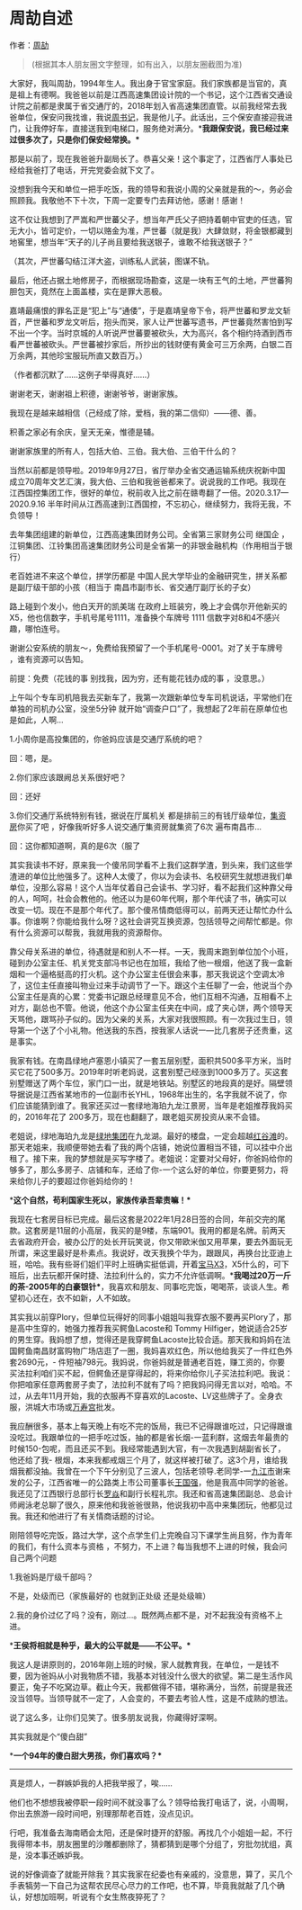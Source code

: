 # 周劼自述

作者：[周劼](https://www.zhihu.com/search?q=周劼&search_source=Entity&hybrid_search_source=Entity&hybrid_search_extra={"sourceType"%3A"answer"%2C"sourceId"%3A2596515748})

> (根据其本人朋友圈文字整理，如有出入，以朋友圈截图为准)

大家好，我叫周劼，1994年生人。我出身于官宝家庭。我们家族都是当官的，真是祖上有德啊。我爸爸以前是江西高速集团设计院的一个书记，这个江西省交通设计院之前都是隶属于省交通厅的，2018年划入省高速集团直管。以前我经常去我爸单位，保安问我找谁，我说[周书记](https://www.zhihu.com/search?q=周书记&search_source=Entity&hybrid_search_source=Entity&hybrid_search_extra={"sourceType"%3A"answer"%2C"sourceId"%3A2596515748})，我是他儿子。此话出，三个保安直接迎我进门，让我停好车，直接送我到电梯口，服务绝对满分。***我跟保安说，我已经过来过很多次了，只是你们保安经常换。\***



那是以前了，现在我爸爸升副局长了。恭喜父亲！这个事定了，江西省厅人事处已经给我爸打了电话，开完党委会就下文了。

没想到我今天和单位一把手吃饭，我的领导和我说小周的父亲就是我的～，务必会照顾我。我敬他不下十次，下周一定要专门去拜访他，感谢！感谢！

这不仅让我想到了严嵩和严世蕃父子，想当年严氏父子把持着朝中官吏的任选，官无大小，皆可定价，一切以赂金为准，严世蕃（就是我）大肆敛财，将金银都藏到地窖里，想当年“天子的儿子尚且要给我送银子，谁敢不给我送银子？”

（其次，严世蕃勾结江洋大盗，训练私人武装，图谋不轨。

最后，他还占据土地修房子，而根据现场勘查，这是一块有王气的土地，严世蕃狗胆包天，竟然在上面盖楼，实在是罪大恶极。

嘉靖最痛恨的罪名正是“犯上”与“通倭”，于是嘉靖皇帝下令，将严世蕃和罗龙文斩首，严世蕃和罗龙文听后，抱头而哭，家人让严世蕃写遗书，严世蕃竟然害怕到写不出一个字。当时京城的人听说严世蕃要被砍头，大为高兴，各个相约持酒到西市看严世蕃被砍头。严世蕃被抄家后，所抄出的钱财便有黄金可三万余两，白银二百万余两，其他珍宝服玩所直又数百万。）

（作者都沉默了……这例子举得真好……）

谢谢老天，谢谢祖上积德，谢谢爷爷，谢谢家族。

我现在是越来越相信（己经成了除，爱档，我的第二信仰）——德、善。

积善之家必有余庆，皇天无亲，惟德是辅。

谢谢家族里的所有人，包括大伯、三伯。我大伯、三伯干什么的？

当然以前都是领导啦。2019年9月27日，省厅举办全省交通运输系统庆祝新中国成立70周年文艺汇演，我大伯、三伯和我爸爸都来了。说说我的工作吧。我现在江西国控集团工作，很好的单位，税前收入比之前在赣粤翻了一倍。2020.3.17—2020.9.16 半年时间从江西高速到江西国控，不忘初心，继续努力，我将无我，不负领导！

去年集团组建的新单位，江西高速集团财务公司。全省第三家财务公司 继国企 ，江铜集团、江铃集团高速集团财务公司是全省第一的非银金融机构（作用相当于银行）

老百姓进不来这个单位，拼学历都是 中国人民大学毕业的金融研究生，拼关系都是副厅级干部的小孩（相当于 南昌市副市长、省交通厅副厅长的子女）

路上碰到个发小，他白天开的凯美瑞 在政府上班装穷，晚上才会偶尔开他新买的X5，他也信数字，手机号尾号1111，准备换个车牌号 1111 信数字对8和4不感兴趣，哪怕连号。

谢谢公安系统的朋友～，免费给我预留了一个手机尾号-0001。对了关于车牌号 ，谁有资源可以告知。

前提：免费（花钱的事 别找我，因为穷，还有能花钱办成的事 ，没意思。）

上午叫个专车司机陪我去买新车了，我第一次跟新单位专车司机说话，平常他们在单独的司机办公室，没坐5分钟 就开始“调查户口”了，我想起了2年前在原单位也是如此，人啊…

1.小周你是高投集团的，你爸妈应该是交通厅系统的吧？

回：嗯，是。

2.你们家应该跟阙总关系很好吧？

回：还好

3.你们交通厅系统特别有钱，据说在厅属机关 都是排前三的有钱厅级单位，[集资房](https://www.zhihu.com/search?q=集资房&search_source=Entity&hybrid_search_source=Entity&hybrid_search_extra={"sourceType"%3A"answer"%2C"sourceId"%3A2596515748})你买了吧 ，好像我听好多人说交通厅集资房就集资了6次 遍布南昌市…

回：这你都知道啊，真的是6次（服了

其实我读书不好，原来我一个傻吊同学看不上我们这群学渣，到头来，我们这些学渣进的单位比他强多了。这种人太傻了，你以为会读书、名校研究生就想进我们单单位，没那么容易！这个人当年仗着自己会读书、学习好，看不起我们这种靠父母的人，呵呵，社会会教他的。他还以为是60年代啊，那个年代读了书，确实可以改变一切。现在不是那个年代了。那个傻吊情商低得可以，前两天还让帮忙办什么事。你谁啊？你能给我什么呀？这社会讲究互换资源，包括领导之间帮忙都是。你有什么资源可以帮我，我就用我的资源帮你。

靠父母关系进的单位，待遇就是和别人不一样。一天，我周末跑到单位加个小班，碰到办公室主任、机关党支部冯书记也在加班，我给了他一根烟，他送了我一盒新烟和一个逼格挺高的打火机。这个办公室主任很会来事，那天我说这个空调太冷了，这位主任直接叫物业过来手动调节了一下。跟这个主任聊了一会，他说当个办公室主任是真的心累：党委书记跟总经理意见不合，他们互相不沟通，互相看不上对方，副总也不管。他说，他这个办公室主任夹在中间，成了夹心饼，两个领导天天骂他，跟骂孙子似的。因为父亲的关系，大家对我很照顾。有一次我过生日，领导第一个送了个小礼物。他送我的东西，按我家人话说一—比几套房子还贵重，这是事实。

我家有钱。在南昌绿地卢塞恩小镇买了一套五层别墅，面积共500多平方米，当时买它花了500多万。2019年时听老妈说，这套别墅己经涨到1000多万了。买这套别墅赠送了两个车位，家门口一出，就是地铁站。别墅区的地段真的是好。隔壁领导据说是江西省某地市的一位副市长YHL，1968年出生的，名字我就不说了，你们应该能猜到谁了。我家还买过一套绿地海珀九龙江景房，当年是老姐推荐我妈买的，2016年花了 200多万，现在也翻翻了，跟老姐买房投资从来不会错。

老姐说，绿地海珀九龙是[绿地集团](https://www.zhihu.com/search?q=绿地集团&search_source=Entity&hybrid_search_source=Entity&hybrid_search_extra={"sourceType"%3A"answer"%2C"sourceId"%3A2596515748})在九龙湖。最好的楼盘，一定会超越[红谷滩](https://www.zhihu.com/search?q=红谷滩&search_source=Entity&hybrid_search_source=Entity&hybrid_search_extra={"sourceType"%3A"answer"%2C"sourceId"%3A2596515748})的。那天老姐来，我顺便带她去看了我的两个店铺，她说位置相当不错，可以挂中介出租了。接下来，我的梦想就是买写字楼了。老姐说：定要对父母好，你爸妈给你的够多了，那么多房子、店铺和车，还给了你-一个这么好的单位，你要更努力，将来给你儿子的要超过你爸妈给你的！

***这个自然，苟利国家生死以，家族传承吾辈责嘛！\***



我现在七套房目标已完成。最后这套是2022年1月28日签的合同，年前交完的尾款。这套房是11层的小高层，我买的是9楼，东端901。我用的都是名牌。前两天去省政府开会，被办公厅的处长开玩笑说，你又带欧米伽又用苹果，要去外面玩无所谓，来这里最好是朴素点。我说好，改天我换个华为，跟跟风，再换台比亚迪上班，哈哈。我有些哥们姐们平时上班确实挺低调，开着[宝马X3](https://www.zhihu.com/search?q=宝马X3&search_source=Entity&hybrid_search_source=Entity&hybrid_search_extra={"sourceType"%3A"answer"%2C"sourceId"%3A2596515748})，X5什么的，可下班后，出去玩都开保时捷、法拉利什么的，实力不允许低调啊。***我喝过20万一斤的茶-2005年的白豪银针\***，我喜欢和朋友、同事吃完饭，喝喝茶，谈谈人生。希望初心还在，衣不如新，人不如故。



其实我以前穿Plory，但单位玩得好的同事小姐姐叫我穿衣服不要再买Plory了，那是高中生穿的，她强力推荐我买鳄鱼Lacoste和 Tommy Hilfiger，她说适合25岁的男生穿。我妈想了想，觉得还是我穿鳄鱼Lacoste比较合适。那天我和妈妈在法国鳄鱼南昌财富购物广场店逛了一圈，我妈喜欢红色，所以他给我买了一件红色外套2690元，- 件短袖798元。我妈说，你爸妈就是普通老百姓，赚工资的，你要买法拉利咱们买不起，但鳄鱼还是穿得起的，将来你给你儿子买法拉利吧。我说：你把咱家任意两套房子卖了，法拉利不就有了吗？把我妈问得无言以对，哈哈。不过，从去年11月开始，我的衣服再不穿喜欢的Lacoste、LV这些牌子了。全身衣服，洪城大市场或[万寿宫](https://www.zhihu.com/search?q=万寿宫&search_source=Entity&hybrid_search_source=Entity&hybrid_search_extra={"sourceType"%3A"answer"%2C"sourceId"%3A2596515748})批发。



我应酬很多，基本上每天晚上有吃不完的饭局，我已不记得跟谁吃过，只记得跟谁没吃过。我跟单位的一把手吃过饭，抽的都是省长烟-一蓝利群，这烟去年最贵的时候150-包呢，而且还买不到。我经常能遇到大官，有一次我遇到胡副省长了，他还给了我- 根烟，本来我都戒烟三个月了，就这样被打破了。这3个月，谁给我烟我都没抽。我曾在一个下午分别见了三波人，包括老领导.老同学-一[九江市](https://www.zhihu.com/search?q=九江市&search_source=Entity&hybrid_search_source=Entity&hybrid_search_extra={"sourceType"%3A"answer"%2C"sourceId"%3A2596515748})谢来发的公子，江西省唯一的公路类上市公司董事长[王国强](https://www.zhihu.com/search?q=王国强&search_source=Entity&hybrid_search_source=Entity&hybrid_search_extra={"sourceType"%3A"answer"%2C"sourceId"%3A2596515748})，他是我高中同学的爸爸。我还见了江西银行总部行长[罗焱](https://www.zhihu.com/search?q=罗焱&search_source=Entity&hybrid_search_source=Entity&hybrid_search_extra={"sourceType"%3A"answer"%2C"sourceId"%3A2596515748})和副行长程礼宗。我还和省高速集团副总、总会计师阙泳老总聊了很久，原来他和我爸爸很熟，他说我初中高中来集团玩，他都见过我。我还和他进行了有关情商话题的讨论。

刚陪领导吃完饭，路过大学，这个点学生们上完晚自习下课学生尚且努，作为青年的我们，有什么资本与资格 ，不努力，不上进？每当我想不上进的时候，我会问自己两个问题

1.我爸妈是厅级千部吗？

不是，处级而已（家族最好的 也就到正处级 还是处级嘛）

2.我的身价过亿了吗？没有，刚过…。既然两点都不是，对不起我没有资格不上进。

***王侯将相就是种乎，最大的公平就是——不公平。\***

我这人是讲原则的，2016年刚上班的时候，家人就教育我，在单位，一是钱不要，因为爸妈从小对我物质不错，我基本对钱没什么很大的欲望。第二是生活作风要正，兔子不吃窝边草。截止今天，我都做得不错，堪称满分，当然，前提是我还没当领导。当领导就不一定了，人会变的，不要去考验人性，这是不成熟的想法。

说了这么多，让你们见笑了。很多朋友说我，你藏得好深啊。

其实我就是个“傻白甜”

***一个94年的傻白甜大男孩，你们喜欢吗？\***



------

真是烦人，一群嫉妒我的人把我举报了，唉……

他们也不想想我被停职一段时间不就没事了么？领导给我打电话了，说，小周啊，你出去旅游一段时间吧，别理那帮老百姓，没点见识。

行吧，我准备去海南晒会太阳，还是保时捷开的舒服。再找几个小姐姐一起，不行我得带本书，朋友圈里的沙雕都删除了，猜都猜到是哪个分组了，穷批勿扰组，真是，没本事还嫉妒我。

说的好像调查了就能开除我？其实我家在纪委也有亲戚的，没意思，算了，买几个手表犒劳一下自己为这帮农民尽心尽力的工作吧，也不算，毕竟我就敲了几个确认，好想加班啊，听说有个女生熬夜猝死了？
